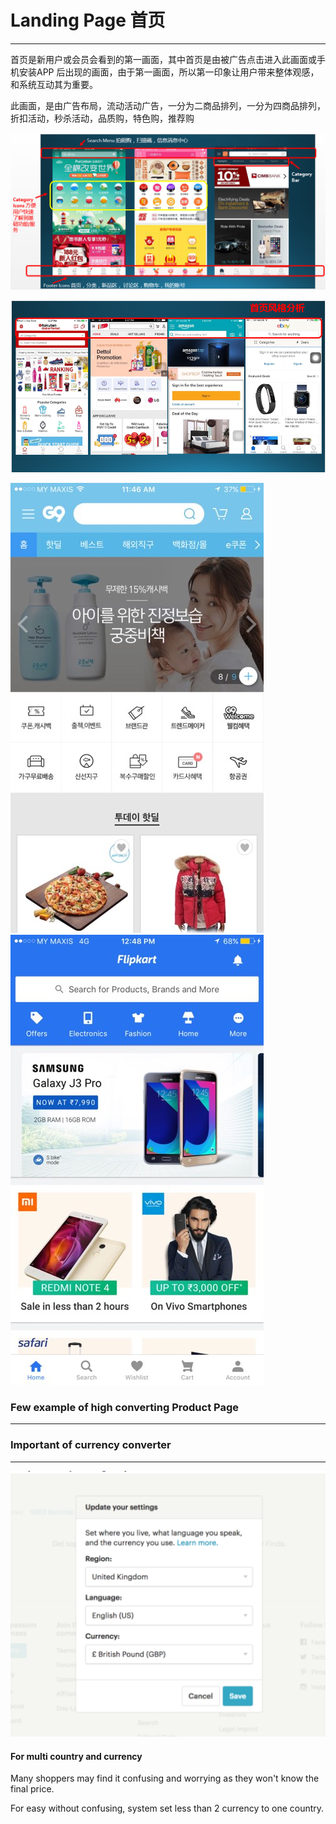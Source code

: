 # Landing Page 首页

---

首页是新用户或会员会看到的第一画面，其中首页是由被广告点击进入此画面或手机安装APP 后出现的画面，由于第一画面，所以第一印象让用户带来整体观感，和系统互动其为重要。

此画面，是由广告布局，流动活动广告，一分为二商品排列，一分为四商品排列，折扣活动，秒杀活动，品质购，特色购，推荐购

![](/assets/LandingPage1.png)

![](/assets/LandingPage2.png)

![](/assets/Landingpage1.jpg)![](/assets/Landingpage2.jpg)



### Few example of high converting Product Page 

---

### Important of currency converter

---

![](/assets/CurrencyRegion.png)

#### For multi country and currency

Many shoppers may find it confusing and worrying as they won't know the final price.

For easy without confusing, system set less than 2 currency to one country.





